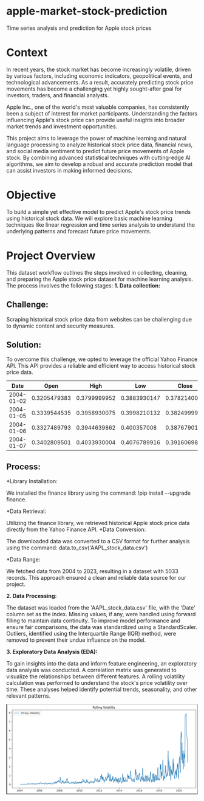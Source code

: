 # apple-market-stock-prediction
Time series analysis and prediction for Apple stock prices

# Context

In recent years, the stock market has become increasingly volatile, driven by various factors, including economic indicators, geopolitical events, and technological advancements. As a result, accurately predicting stock price movements has become a challenging yet highly sought-after goal for investors, traders, and financial analysts.

Apple Inc., one of the world's most valuable companies, has consistently been a subject of interest for market participants. Understanding the factors influencing Apple's stock price can provide useful insights into broader market trends and investment opportunities.

This project aims to leverage the power of machine learning and natural language processing to analyze historical stock price data, financial news, and social media sentiment to predict future price movements of Apple stock. By combining advanced statistical techniques with cutting-edge AI algorithms, we aim to develop a robust and accurate prediction model that can assist investors in making informed decisions.

# Objective
To build a simple yet effective model to predict Apple's stock price trends using historical stock data. We will explore basic machine learning techniques like linear regression and time series analysis to understand the underlying patterns and forecast future price movements.

# Project Overview
This dataset workflow outlines the steps involved in collecting, cleaning, and preparing the Apple stock price dataset for machine learning analysis. The process involves the following stages:
**1. Data collection:**
   
##  Challenge:

Scraping historical stock price data from websites can be challenging due to dynamic content and security measures.

## Solution:

To overcome this challenge, we opted to leverage the official Yahoo Finance API. This API provides a reliable and efficient way to access historical stock price data.

|Date |	Open | High |	Low	| Close	| Adj Close	| Volume |
|---|---|---|---|---|---|---|
| 2004-01-02 |	0.3205479383 |	0.3799999952	| 0.3883930147	| 0.3782140017 |	0.3848209977 |	144642400 |
| 2004-01-05 |	0.3339544535 |	0.3958930075 |	0.3998210132 |	0.3824999928 |	0.3824999928 |	395018400 |
| 2004-01-06 |	0.3327489793 |	0.3944639862 |	0.400357008 |	0.3876790106 |	0.3973209858 |	509348000 |
| 2004-01-07 |	0.3402809501 |	0.4033930004 |	0.4076789916 |	0.3916069865 |	0.3946430087 |	586874400 |

## Process: 

*Library Installation:

We installed the finance library using the command: !pip install --upgrade finance.

*Data Retrieval:

Utilizing the finance library, we retrieved historical Apple stock price data directly from the Yahoo Finance API.
*Data Conversion:

The downloaded data was converted to a CSV format for further analysis using the command: data.to_csv('AAPL_stock_data.csv')

*Data Range:

We fetched data from 2004 to 2023, resulting in a dataset with 5033 records.
This approach ensured a clean and reliable data source for our project.

**2.  Data Processing:**

The dataset was loaded from the 'AAPL_stock_data.csv' file, with the 'Date' column set as the index. Missing values, if any, were handled using forward filling to maintain data continuity. To improve model performance and ensure fair comparisons, the data was standardized using a StandardScaler. Outliers, identified using the Interquartile Range (IQR) method, were removed to prevent their undue influence on the model.

**3. Exploratory Data Analysis (EDA):**

To gain insights into the data and inform feature engineering, an exploratory data analysis was conducted. A correlation matrix was generated to visualize the relationships between different features. A rolling volatility calculation was performed to understand the stock's price volatility over time. These analyses helped identify potential trends, seasonality, and other relevant patterns.


![image alt](https://github.com/jujuGthb/apple-market-stock-prediction/blob/cfba744303e40ddd7ba6c2e142875b2d1ac7d47a/apple-market-stock-prediction/graph.png)
